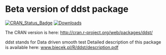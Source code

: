 Beta version of ddst package
============================

[![CRAN_Status_Badge](http://www.r-pkg.org/badges/version/ddst)](http://cran.r-project.org/web/packages/ddst)
[![Downloads](http://cranlogs.r-pkg.org/badges/ddst)](http://cran.rstudio.com/package=ddst)

The CRAN version is here:
http://cran.r-project.org/web/packages/ddst/

ddst stands for Data driven smooth test
Detailed description of this package is available here:
www.biecek.pl/R/ddst/description.pdf
